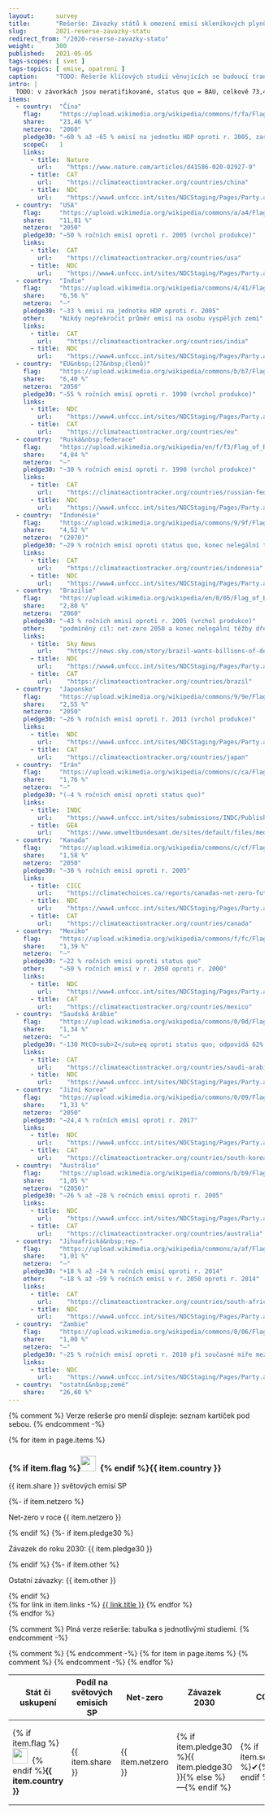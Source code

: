 ```yaml
---
layout:      survey
title:       "Rešerše: Závazky států k omezení emisí skleníkových plynů"
slug:        2021-reserse-zavazky-statu
redirect_from: "/2020-reserse-zavazky-statu"
weight:      300
published:   2021-05-05
tags-scopes: [ svet ]
tags-topics: [ emise, opatreni ]
caption:     "TODO: Rešerše klíčových studií věnujících se budoucí transformaci české energetiky z posledních let."
intro: |
  TODO: v závorkách jsou neratifikované, status quo = BAU, celkově 73,4 %, všechny země nad 1%; Studií věnujících se transformaci energetiky je mnoho a přístupů, jak takové studie zpracovávat, je taktéž nemalé množství. Tato rešerše podává přehledné shrnutí klíčových studií v oblasti energetiky pro Českou republiku. Studie jsou seřazeny chronologicky od nejnovější po nejstarší.
items:
  - country:  "Čína"
    flag:     "https://upload.wikimedia.org/wikipedia/commons/f/fa/Flag_of_the_People's_Republic_of_China.svg"
    share:    "23,46 %"
    netzero:  "2060"
    pledge30: "−60 % až −65 % emisí na jednotku HDP oproti r. 2005, zastropovat roční produkci CO<sub>2</sub> na 10,3 Gt"
    scopeC:   1
    links:
      - title:  Nature
        url:    "https://www.nature.com/articles/d41586-020-02927-9"
      - title:  CAT
        url:    "https://climateactiontracker.org/countries/china"
      - title:  NDC
        url:    "https://www4.unfccc.int/sites/NDCStaging/Pages/Party.aspx?party=CHN"
  - country:  "USA"
    flag:     "https://upload.wikimedia.org/wikipedia/commons/a/a4/Flag_of_the_United_States.svg"
    share:    "11,81 %"
    netzero:  "2050"
    pledge30: "−50 % ročních emisí oproti r. 2005 (vrchol produkce)"
    links:
      - title:  CAT
        url:    "https://climateactiontracker.org/countries/usa"
      - title:  NDC
        url:    "https://www4.unfccc.int/sites/NDCStaging/Pages/Party.aspx?party=USA"
  - country:  "Indie"
    flag:     "https://upload.wikimedia.org/wikipedia/commons/4/41/Flag_of_India.svg"
    share:    "6,56 %"
    netzero:  "—"
    pledge30: "−33 % emisí na jednotku HDP oproti r. 2005"
    other:    "Nikdy nepřekročit průměr emisí na osobu vyspělých zemí"
    links:
      - title:  CAT
        url:    "https://climateactiontracker.org/countries/india"
      - title:  NDC
        url:    "https://www4.unfccc.int/sites/NDCStaging/Pages/Party.aspx?party=IND"
  - country:  "EU&nbsp;(27&nbsp;členů)"
    flag:     "https://upload.wikimedia.org/wikipedia/commons/b/b7/Flag_of_Europe.svg"
    share:    "6,40 %"
    netzero:  "2050"
    pledge30: "−55 % ročních emisí oproti r. 1990 (vrchol produkce)"
    links:
      - title:  NDC
        url:    "https://www4.unfccc.int/sites/NDCStaging/Pages/Party.aspx?party=EUU"
      - title:  CAT
        url:    "https://climateactiontracker.org/countries/eu"
  - country:  "Ruská&nbsp;federace"
    flag:     "https://upload.wikimedia.org/wikipedia/en/f/f3/Flag_of_Russia.svg"
    share:    "4,84 %"
    netzero:  "—"
    pledge30: "−30 % ročních emisí oproti r. 1990 (vrchol produkce)"
    links:
      - title:  CAT
        url:    "https://climateactiontracker.org/countries/russian-federation"
      - title:  NDC
        url:    "https://www4.unfccc.int/sites/NDCStaging/Pages/Party.aspx?party=RUS"
  - country:  "Indonésie"
    flag:     "https://upload.wikimedia.org/wikipedia/commons/9/9f/Flag_of_Indonesia.svg"
    share:    "4,52 %"
    netzero:  "(2070)"
    pledge30: "−29 % ročních emisí oproti status quo, konec nelegální těžby dřeva"
    links:
      - title:  CAT
        url:    "https://climateactiontracker.org/countries/indonesia"
      - title:  NDC
        url:    "https://www4.unfccc.int/sites/NDCStaging/Pages/Party.aspx?party=IDN"
  - country:  "Brazílie"
    flag:     "https://upload.wikimedia.org/wikipedia/en/0/05/Flag_of_Brazil.svg"
    share:    "2,80 %"
    netzero:  "2060"
    pledge30: "−43 % ročních emisí oproti r. 2005 (vrchol produkce)"
    other:    "podmíněný cíl: net-zero 2050 a konec nelegální těžby dřeva 2030"
    links:
      - title:  Sky News
        url:    "https://news.sky.com/story/brazil-wants-billions-of-dollars-in-foreign-aid-to-hit-net-zero-emissions-goal-12277893"
      - title:  NDC
        url:    "https://www4.unfccc.int/sites/NDCStaging/Pages/Party.aspx?party=BRA"
      - title:  CAT
        url:    "https://climateactiontracker.org/countries/brazil"
  - country:  "Japonsko"
    flag:     "https://upload.wikimedia.org/wikipedia/commons/9/9e/Flag_of_Japan.svg"
    share:    "2,55 %"
    netzero:  "2050"
    pledge30: "−26 % ročních emisí oproti r. 2013 (vrchol produkce)"
    links:
      - title:  NDC
        url:    "https://www4.unfccc.int/sites/NDCStaging/Pages/Party.aspx?party=JPN"
      - title:  CAT
        url:    "https://climateactiontracker.org/countries/japan"
  - country:  "Irán"
    flag:     "https://upload.wikimedia.org/wikipedia/commons/c/ca/Flag_of_Iran.svg"
    share:    "1,76 %"
    netzero:  "—"
    pledge30: "(−4 % ročních emisí oproti status quo)"
    links:
      - title:  INDC
        url:    "https://www4.unfccc.int/sites/submissions/INDC/Published Documents/Iran/1/INDC Iran Final Text.pdf"
      - title:  GEA
        url:    "https://www.umweltbundesamt.de/sites/default/files/medien/1410/publikationen/2018-11-30_climate-change_29-2018_country-report-iran.pdf"
  - country:  "Kanada"
    flag:     "https://upload.wikimedia.org/wikipedia/commons/c/cf/Flag_of_Canada.svg"
    share:    "1,58 %"
    netzero:  "2050"
    pledge30: "−30 % ročních emisí oproti r. 2005"
    links:
      - title:  CICC
        url:    "https://climatechoices.ca/reports/canadas-net-zero-future"
      - title:  NDC
        url:    "https://www4.unfccc.int/sites/NDCStaging/Pages/Party.aspx?party=CAN"
      - title:  CAT
        url:    "https://climateactiontracker.org/countries/canada"
  - country:  "Mexiko"
    flag:     "https://upload.wikimedia.org/wikipedia/commons/f/fc/Flag_of_Mexico.svg"
    share:    "1,39 %"
    netzero:  "—"
    pledge30: "−22 % ročních emisí oproti status quo"
    other:    "−50 % ročních emisí v r. 2050 oproti r. 2000"
    links:
      - title:  NDC
        url:    "https://www4.unfccc.int/sites/NDCStaging/Pages/Party.aspx?party=MEX"
      - title:  CAT
        url:    "https://climateactiontracker.org/countries/mexico"
  - country:  "Saudská Arábie"
    flag:     "https://upload.wikimedia.org/wikipedia/commons/0/0d/Flag_of_Saudi_Arabia.svg"
    share:    "1,34 %"
    netzero:  "—"
    pledge30: "−130 MtCO<sub>2</sub>eq oproti status quo; odpovídá 62% až 108% zvýšení emisí oproti r. 2010"
    links:
      - title:  CAT
        url:    "https://climateactiontracker.org/countries/saudi-arabia"
      - title:  NDC
        url:    "https://www4.unfccc.int/sites/NDCStaging/Pages/Party.aspx?party=SAU"
  - country:  "Jižní Korea"
    flag:     "https://upload.wikimedia.org/wikipedia/commons/0/09/Flag_of_South_Korea.svg"
    share:    "1,33 %"
    netzero:  "2050"
    pledge30: "−24,4 % ročních emisí oproti r. 2017"
    links:
      - title:  NDC
        url:    "https://www4.unfccc.int/sites/NDCStaging/Pages/Party.aspx?party=KOR"
      - title:  CAT
        url:    "https://climateactiontracker.org/countries/south-korea"
  - country:  "Austrálie"
    flag:     "https://upload.wikimedia.org/wikipedia/commons/b/b9/Flag_of_Australia.svg"
    share:    "1,05 %"
    netzero:  "(2050)"
    pledge30: "−26 % až −28 % ročních emisí oproti r. 2005"
    links:
      - title:  NDC
        url:    "https://www4.unfccc.int/sites/NDCStaging/Pages/Party.aspx?party=AUS"
      - title:  CAT
        url:    "https://climateactiontracker.org/countries/australia"
  - country:  "Jihoafrická&nbsp;rep."
    flag:     "https://upload.wikimedia.org/wikipedia/commons/a/af/Flag_of_South_Africa.svg"
    share:    "1,01 %"
    netzero:  "—"
    pledge30: "+18 % až −24 % ročních emisí oproti r. 2014"
    other:    "−18 % až −59 % ročních emisí v r. 2050 oproti r. 2014"
    links:
      - title:  CAT
        url:    "https://climateactiontracker.org/countries/south-africa"
      - title:  NDC
        url:    "https://www4.unfccc.int/sites/NDCStaging/Pages/Party.aspx?party=ZAF"
  - country:  "Zambie"
    flag:     "https://upload.wikimedia.org/wikipedia/commons/0/06/Flag_of_Zambia.svg"
    share:    "1,00 %"
    netzero:  "—"
    pledge30: "−25 % ročních emisí oproti r. 2010 při současné míře mezinárodní podpory"
    links:
      - title:  NDC
        url:    "https://www4.unfccc.int/sites/NDCStaging/Pages/Party.aspx?party=ZMB"
  - country:  "ostatní&nbsp;země"
    share:    "26,60 %"
---
```

{% comment %}
  Verze rešerše pro menší displeje: seznam kartiček pod sebou.
{% endcomment -%}
<div class="d-md-none mt-4">
  {% for item in page.items %}
  <div class="card mb-3">
    <div class="card-body">
      <h3 class="card-title">{% if item.flag %}<img src={{ item.flag }} width="30"/>&nbsp;&nbsp;{% endif %}{{ item.country }}</h3>
      <p class="card-text text-muted">{{ item.share }} světových emisí SP</p>
      {%- if item.netzero %}<p class="card-text text-muted">Net-zero v roce {{ item.netzero }}</p>{% endif %}
      {%- if item.pledge30 %}<p class="card-text text-muted">Závazek do roku 2030: {{ item.pledge30 }}</p>{% endif %}
      {%- if item.other %}<p class="card-text text-muted">Ostatní závazky: {{ item.other }}</p>{% endif %}
      <div class="d-flex flex-column flex-sm-row justify-content-end">
        {% for link in item.links -%}
        <a href="{{ link.url }}" class="btn btn-sm">{{ link.title }}</a>
        {% endfor %}
      </div>
    </div>
  </div>
  {% endfor %}
</div>

{% comment %}
  Plná verze rešerše: tabulka s jednotlivými studiemi.
{% endcomment -%}
<table class="table table-striped table-hover d-none d-md-table mt-4">
  <thead>
    <tr>
      <th scope="col" class="text-uppercase align-middle">Stát či uskupení</th>
      <th scope="col" class="text-uppercase align-middle">Podíl na světových emisích SP</th>
      <th scope="col" class="text-uppercase align-middle">Net-zero</th>
      <th scope="col" class="text-uppercase align-middle">Závazek 2030</th>
{% comment %}
      <th scope="col" class="text-uppercase align-middle">CO<sub>2</sub></th>
      <th scope="col" class="text-uppercase align-middle">ost. SP</th>
      <th scope="col" class="text-uppercase align-middle">LULUCF</th>
{% endcomment -%}
      <th scope="col" class="text-uppercase align-middle">Ostatní závazky</th>
      <th scope="col" class="text-uppercase align-middle text-center">Odkazy</th>
    </tr>
  </thead>
  <tbody>
    {% for item in page.items %}
    <tr>
      <td class="align-middle">{% if item.flag %}<img src={{ item.flag }} width="30"/>&nbsp;&nbsp;{% endif %}<strong>{{ item.country }}</strong></td>
      <td class="align-middle">{{ item.share }}</td>
      <td class="align-middle">{{ item.netzero }}</td>
      <td class="align-middle">{% if item.pledge30 %}{{ item.pledge30 }}{% else %}—{% endif %}</td>
{% comment %}
      <td class="align-middle">{% if item.scopeC %}&#10004;{% endif %}</td>
      <td class="align-middle">{% if item.scopeG %}&#10004;{% endif %}</td>
      <td class="align-middle">{% if item.scopeL %}&#10004;{% endif %}</td>
{% endcomment -%}
      <td class="align-middle">{% if item.other %}{{ item.other }}{% else %}—{% endif %}</td>
      <td class="align-middle">
        {% for link in item.links -%}
        <a href="{{ link.url }}" class="btn btn-sm">{{ link.title }}</a>
        {% endfor %}
      </td>
    </tr>
    {% endfor %}
  </tbody>
</table>
